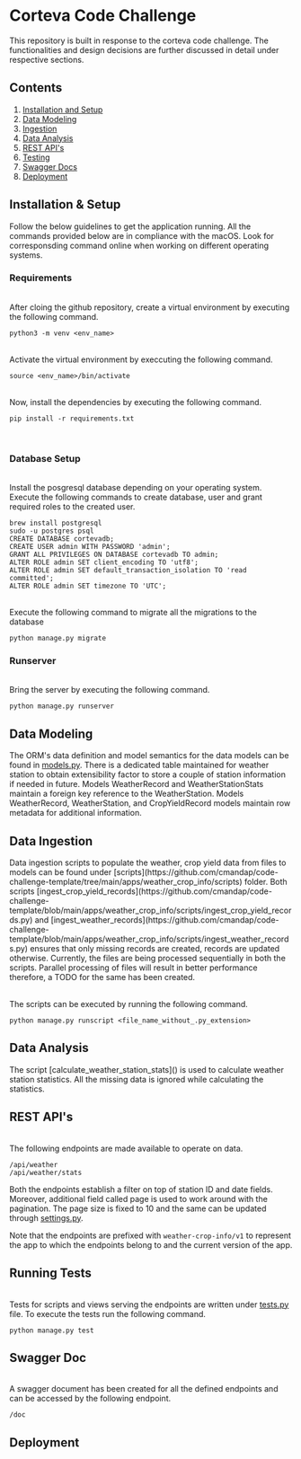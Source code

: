 # Corteva Code Challenge
This repository is built in response to the corteva code challenge. The functionalities and design decisions are further discussed in detail under respective sections.
## Contents
1. [ Installation and Setup ](#inst)
2. [ Data Modeling](#dm)
3. [ Ingestion ](#ingestion)
4. [ Data Analysis ](#da)
5. [ REST API's ](#restapi)
6. [ Testing ](#testing)
7. [ Swagger Docs](#swagger)
8. [ Deployment ](#deploy)

<a name="inst"></a>
<h2>Installation & Setup</h2>
Follow the below guidelines to get the application running. All the commands provided below are in compliance with the macOS. Look for corresponsding command online when working on different operating systems. 
<h3> Requirements </h3>

<br/>After cloing the github repository, create a virtual environment by executing the following command.

```
python3 -m venv <env_name>
```

<br/>Activate the virtual environment by execcuting the following command.
```
source <env_name>/bin/activate
```
<br/>Now, install the dependencies by executing the following command.
```
pip install -r requirements.txt
```
<br/>

<h3>Database Setup</h3>

<br/>Install the posgresql database depending on your operating system. Execute the following commands to create database, user and grant required roles to the created user.

```
brew install postgresql
sudo -u postgres psql
CREATE DATABASE cortevadb;
CREATE USER admin WITH PASSWORD 'admin';
GRANT ALL PRIVILEGES ON DATABASE cortevadb TO admin;
ALTER ROLE admin SET client_encoding TO 'utf8';
ALTER ROLE admin SET default_transaction_isolation TO 'read committed';
ALTER ROLE admin SET timezone TO 'UTC';
```

<br/>Execute the following command to migrate all the migrations to the database
```
python manage.py migrate
```

<h3>Runserver</h3>

<br/>Bring the server by executing the following command.
```
python manage.py runserver
```

<a name="dm"></a>
<h2>Data Modeling</h2>

The ORM's data definition and model semantics for the data models can be found in [models.py](https://github.com/cmandap/code-challenge-template/blob/6ed8823b97a3a5d80dbd23f54a4a764d777d4f9a/apps/weather_crop_info/models.py).
There is a dedicated table maintained for weather station to obtain extensibility factor to store a couple of station information if needed in future.
Models WeatherRecord and WeatherStationStats maintain a foreign key reference to the WeatherStation.
Models WeatherRecord, WeatherStation, and CropYieldRecord models maintain row metadata for additional information.

<a name="ingestion"></a>
<h2>Data Ingestion</h2>
Data ingestion scripts to populate the weather, crop yield data from files to models can be found under [scripts](https://github.com/cmandap/code-challenge-template/tree/main/apps/weather_crop_info/scripts) folder. Both scripts [ingest_crop_yield_records](https://github.com/cmandap/code-challenge-template/blob/main/apps/weather_crop_info/scripts/ingest_crop_yield_records.py) and [ingest_weather_records](https://github.com/cmandap/code-challenge-template/blob/main/apps/weather_crop_info/scripts/ingest_weather_records.py) ensures that only missing records are created, records are updated otherwise. Currently, the files are being processed sequentially in both the scripts. Parallel processing of files will result in better performance therefore, a TODO for the same has been created.

<br/>The scripts can be executed by running the following command.
```
python manage.py runscript <file_name_without_.py_extension>
```

<a name="da"></a>
<h2>Data Analysis</h2>
The script [calculate_weather_station_stats]() is used to calculate weather station statistics. All the missing data is ignored while calculating the statistics.

<a name="restapi"></a>
<h2>REST API's</h2>

<br/>The following endpoints are made available to operate on data.
```
/api/weather
/api/weather/stats
```

Both the endpoints establish a filter on top of station ID and date fields. Moreover, additional field called page is used to work around with the pagination. The page size is fixed to 10 and the same can be updated through [settings.py](https://github.com/cmandap/code-challenge-template/blob/main/django_project/settings.py).

Note that the endpoints are prefixed with ``` weather-crop-info/v1 ``` to represent the app to which the endpoints belong to and the current version of the app.

<a name="testing"></a>
<h2>Running Tests</h2>

<br/>Tests for scripts and views serving the endpoints are written under [tests.py](https://github.com/cmandap/code-challenge-template/blob/main/apps/weather_crop_info/tests.py) file. To execute the tests run the following command.
```
python manage.py test
```

<a name="swagger"></a>
<h2>Swagger Doc</h2>

<br/> A swagger document has been created for all the defined endpoints and can be accessed by the following endpoint.
```
/doc
```

<a name="deploy"></a>
<h2>Deployment</h2>


